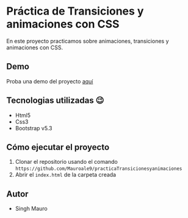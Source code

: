 # Práctica de Transiciones y animaciones con CSS

En este proyecto practicamos sobre animaciones, transiciones y animaciones con CSS.

## Demo

Proba una demo del proyecto [aquí](https://github.com/Mauroale9/practicaTransicionesyanimaciones.git)

## Tecnologias utilizadas 😉

- Html5
- Css3
- Bootstrap v5.3

## Cómo ejecutar el proyecto

1. Clonar el repositorio usando el comando ``` https://github.com/Mauroale9/practicaTransicionesyanimaciones ```
1. Abrir el `index.html` de la carpeta creada

## Autor

- Singh Mauro 